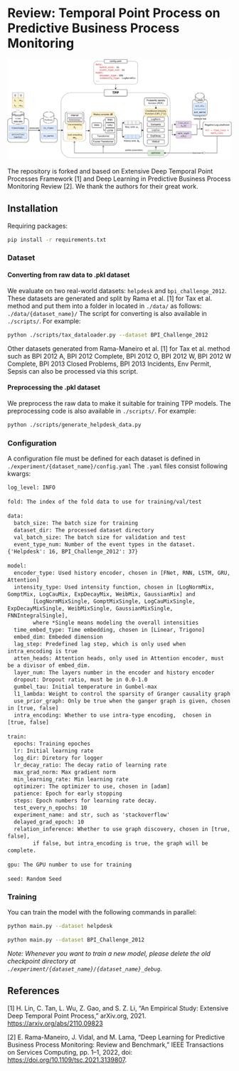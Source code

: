 # Review: Temporal Point Process on Predictive Business Process Monitoring

![img.png](flowchart.png)

The repository is forked and based on Extensive Deep Temporal Point Processes Framework [1] and Deep Learning in Predictive Business Process Monitoring Review [2]. We thank the authors for their great work.

## Installation

Requiring packages:

```bash
pip install -r requirements.txt
```

### Dataset

#### Converting from raw data to .pkl dataset

We evaluate on two real-world datasets: ``helpdesk`` and ``bpi_challenge_2012``. These datasets are generated and split
by Rama et al. [1] for Tax et al. method and put them into a folder in located in ``./data/`` as
follows: ``./data/{dataset_name}/``
The script for converting is also available in ``./scripts/``. For example:

```bash
python ./scripts/tax_dataloader.py --dataset BPI_Challenge_2012
```

Other datasets generated from Rama-Maneiro et al. [1] for Tax et al. method such as BPI 2012 A, BPI 2012 Complete, BPI
2012 O, BPI 2012 W, BPI 2012 W Complete, BPI 2013 Closed Problems, BPI 2013 Incidents, Env Permit, Sepsis can also be
processed via this script.

#### Preprocessing the .pkl dataset

We preprocess the raw data to make it suitable for training TPP models. The preprocessing code is also available
in ``./scripts/``. For example:

```bash
python ./scripts/generate_helpdesk_data.py
```

### Configuration

A configuration file must be defined for each dataset is defined in ``./experiment/{dataset_name}/config.yaml``
The ``.yaml`` files consist following kwargs:

```
log_level: INFO

fold: The index of the fold data to use for training/val/test

data:
  batch_size: The batch size for training
  dataset_dir: The processed dataset directory
  val_batch_size: The batch size for validation and test
  event_type_num: Number of the event types in the dataset. {'Helpdesk': 16, BPI_Challenge_2012': 37}

model:
  encoder_type: Used history encoder, chosen in [FNet, RNN, LSTM, GRU, Attention]
  intensity_type: Used intensity function, chosen in [LogNormMix, GomptMix, LogCauMix, ExpDecayMix, WeibMix, GaussianMix] and 
        [LogNormMixSingle, GomptMixSingle, LogCauMixSingle, ExpDecayMixSingle, WeibMixSingle, GaussianMixSingle, FNNIntegralSingle],
        where *Single means modeling the overall intensities
  time_embed_type: Time embedding, chosen in [Linear, Trigono]
  embed_dim: Embeded dimension
  lag_step: Predefined lag step, which is only used when intra_encoding is true
  atten_heads: Attention heads, only used in Attention encoder, must be a divisor of embed_dim.
  layer_num: The layers number in the encoder and history encoder
  dropout: Dropout ratio, must be in 0.0-1.0
  gumbel_tau: Initial temperature in Gumbel-max
  l1_lambda: Weight to control the sparsity of Granger causality graph
  use_prior_graph: Only be true when the ganger graph is given, chosen in [true, false]
  intra_encoding: Whether to use intra-type encoding,  chosen in [true, false]

train:
  epochs: Training epoches
  lr: Initial learning rate
  log_dir: Diretory for logger
  lr_decay_ratio: The decay ratio of learning rate
  max_grad_norm: Max gradient norm
  min_learning_rate: Min learning rate
  optimizer: The optimizer to use, chosen in [adam]
  patience: Epoch for early stopping 
  steps: Epoch numbers for learning rate decay. 
  test_every_n_epochs: 10
  experiment_name: and str, such as 'stackoverflow'
  delayed_grad_epoch: 10
  relation_inference: Whether to use graph discovery, chosen in [true, false],
        if false, but intra_encoding is true, the graph will be complete.
  
gpu: The GPU number to use for training

seed: Random Seed
```

### Training

You can train the model with the following commands in parallel:

```bash
python main.py --dataset helpdesk
```

```bash
python main.py --dataset BPI_Challenge_2012
```

*Note: Whenever you want to train a new model, please delete the old checkpoint directory
at ``./experiment/{dataset_name}/{dataset_name}_debug``.*

## References

[1] H. Lin, C. Tan, L. Wu, Z. Gao, and S. Z. Li, “An Empirical Study: Extensive Deep Temporal Point Process,” arXiv.org, 2021. https://arxiv.org/abs/2110.09823

[2] E. Rama-Maneiro, J. Vidal, and M. Lama, “Deep Learning for Predictive Business Process Monitoring: Review and  Benchmark,” IEEE Transactions on Services Computing, pp. 1–1, 2022, doi: https://doi.org/10.1109/tsc.2021.3139807.